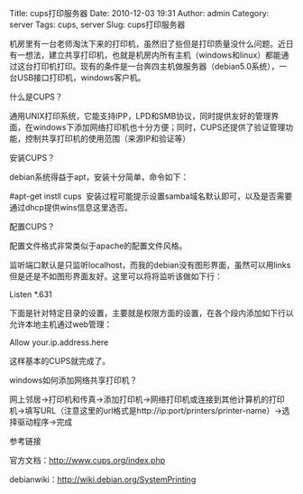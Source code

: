 Title: cups打印服务器
Date: 2010-12-03 19:31
Author: admin
Category: server
Tags: cups, server
Slug: cups打印服务器

机房里有一台老师淘汰下来的打印机，虽然旧了些但是打印质量没什么问题。近日有一想法，建立共享打印机，也就是机房内所有主机（windows和linux）都能通过这台打印机打印。现有的条件是一台奔四主机做服务器（debian5.0系统），一台USB接口打印机，windows客户机。

什么是CUPS？

通用UNIX打印系统，它能支持IPP，LPD和SMB协议，同时提供友好的管理界面，在windows下添加网络打印机也十分方便；同时，CUPS还提供了验证管理功能，控制共享打印机的使用范围（来源IP和验证等）

安装CUPS？

debian系统得益于apt，安装十分简单，命令如下：

\#apt-get instll cups
 安装过程可能提示设置samba域名默认即可，以及是否需要通过dhcp提供wins信息这里选否。

配置CUPS？

配置文件格式非常类似于apache的配置文件风格。

监听端口默认是只监听localhost，而我的debian没有图形界面，虽然可以用links但是还是不如图形界面友好。这里可以将将监听该做如下行：

Listen \*.631

下面是针对特定目录的设置，主要就是权限方面的设置，在各个段内添加如下行以允许本地主机通过web管理：

Allow your.ip.address.here

这样基本的CUPS就完成了。

windows如何添加网络共享打印机？

网上邻居-\>打印机和传真-\>添加打印机-\>网络打印机或连接到其他计算机的打印机-\>填写URL（注意这里的url格式是http://ip:port/printers/printer-name）-\>选择驱动程序-\>完成

参考链接

官方文档：<http://www.cups.org/index.php>

debianwiki：<http://wiki.debian.org/SystemPrinting>
